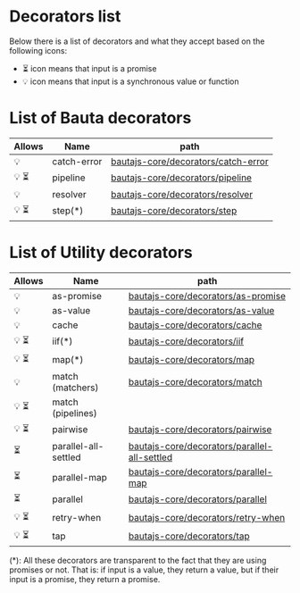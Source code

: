 # Decorators list

Below there is a list of decorators and what they accept based on the following icons:

- :hourglass_flowing_sand: icon means that input is a promise
- :bulb: icon means that input is a synchronous value or function

# List of Bauta decorators


| Allows                          | Name        | path                                                                                        |
|---------------------------------|-------------|---------------------------------------------------------------------------------------------|
| :bulb:                          | catch-error | [bautajs-core/decorators/catch-error](../../packages/bautajs-core/decorators/catch-error)   | 
| :bulb: :hourglass_flowing_sand: | pipeline    | [bautajs-core/decorators/pipeline](../../packages/bautajs-core/decorators/pipeline)         | 
| :bulb:                          | resolver    | [bautajs-core/decorators/resolver](../../packages/bautajs-core/decorators/resolver)         | 
| :bulb: :hourglass_flowing_sand: | step(*)     | [bautajs-core/decorators/step](../../packages/bautajs-core/decorators/step)                 | 


# List of Utility decorators


| Allows                          | Name                 | path                                                                                                            |
|---------------------------------|----------------------|-----------------------------------------------------------------------------------------------------------------|
| :bulb:                          | as-promise           | [bautajs-core/decorators/as-promise](../../packages/bautajs-core/src/decorators/as-promise)                     | 
| :bulb:                          | as-value             | [bautajs-core/decorators/as-value](../../packages/bautajs-core/src/decorators/as-value)                         | 
| :bulb:                          | cache                | [bautajs-core/decorators/cache](../../packages/bautajs-core/src/decorators/cache)                               | 
| :bulb: :hourglass_flowing_sand: | iif(*)               | [bautajs-core/decorators/iif](../../packages/bautajs-core/src/decorators/iif)                                   |
| :bulb: :hourglass_flowing_sand: | map(*)               | [bautajs-core/decorators/map](../../packages/bautajs-core/src/decorators/map)                                   | 
| :bulb:                          | match (matchers)     | [bautajs-core/decorators/match](../../packages/bautajs-core/src/decorators/match)                               | 
| :bulb: :hourglass_flowing_sand: | match (pipelines)    |                                                                                                                 |
| :bulb: :hourglass_flowing_sand: | pairwise             | [bautajs-core/decorators/pairwise](../../packages/bautajs-core/src/decorators/pairwise)                         | 
| :hourglass_flowing_sand:        | parallel-all-settled | [bautajs-core/decorators/parallel-all-settled](../../packages/bautajs-core/src/decorators/parallel-all-settled) |
| :hourglass_flowing_sand:        | parallel-map         | [bautajs-core/decorators/parallel-map](../../packages/bautajs-core/src/decorators/parallel-map)                 |
| :hourglass_flowing_sand:        | parallel             | [bautajs-core/decorators/parallel](../../packages/bautajs-core/src/decorators/parallel)                         |
| :bulb: :hourglass_flowing_sand: | retry-when           | [bautajs-core/decorators/retry-when](../../packages/bautajs-core/src/decorators/retry-when)                     | 
| :bulb: :hourglass_flowing_sand: | tap                  | [bautajs-core/decorators/tap](../../packages/bautajs-core/src/decorators/tap)                                   | 

(*): All these decorators are transparent to the fact that they are using promises or not. That is: if input is a value, they return a value, but if their input is a promise, they return a promise.

